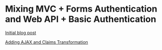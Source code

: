 # Mixing MVC + Forms Authentication and Web API + Basic Authentication #

[Initial blog post](http://leastprivilege.com/2012/10/23/mixing-mvc-forms-authentication-and-web-api-basic-authentication/) 

[Adding AJAX and Claims Transformation](http://leastprivilege.com/2012/10/24/extensions-to-the-web-apimvc-formsbasic-auth-sample-claims-transformation-and-ajax/) 